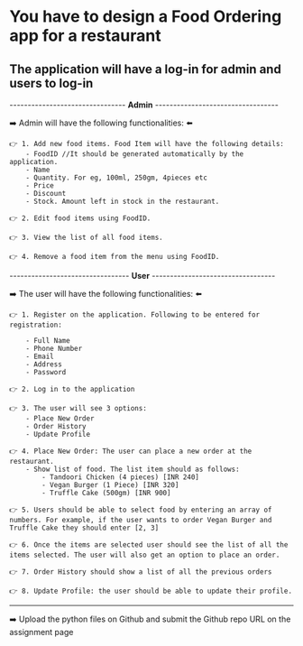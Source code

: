 # You have to design a Food Ordering app for a restaurant

## The application will have a log-in for admin and users to log-in

-------------------------------- **Admin** ----------------------------------

:arrow_right: Admin will have the following functionalities: ⬅️

    👉 1. Add new food items. Food Item will have the following details:
        - FoodID //It should be generated automatically by the application.
        - Name
        - Quantity. For eg, 100ml, 250gm, 4pieces etc
        - Price
        - Discount
        - Stock. Amount left in stock in the restaurant.

    👉 2. Edit food items using FoodID.

    👉 3. View the list of all food items.

    👉 4. Remove a food item from the menu using FoodID.

--------------------------------- **User** ----------------------------------

➡️ The user will have the following functionalities: ⬅️

    👉 1. Register on the application. Following to be entered for registration:

        - Full Name
        - Phone Number
        - Email
        - Address
        - Password

    👉 2. Log in to the application

    👉 3. The user will see 3 options:
        - Place New Order
        - Order History
        - Update Profile

    👉 4. Place New Order: The user can place a new order at the restaurant.
        - Show list of food. The list item should as follows:
            - Tandoori Chicken (4 pieces) [INR 240]
            - Vegan Burger (1 Piece) [INR 320]
            - Truffle Cake (500gm) [INR 900]
    
    👉 5. Users should be able to select food by entering an array of numbers. For example, if the user wants to order Vegan Burger and Truffle Cake they should enter [2, 3]

    👉 6. Once the items are selected user should see the list of all the items selected. The user will also get an option to place an order.

    👉 7. Order History should show a list of all the previous orders

    👉 8. Update Profile: the user should be able to update their profile.

----------------------------------------------------------------------

:arrow_right: Upload the python files on Github and submit the Github repo URL on the assignment page
